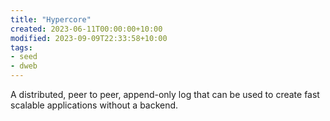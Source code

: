 ```yaml
---
title: "Hypercore"
created: 2023-06-11T00:00:00+10:00
modified: 2023-09-09T22:33:58+10:00
tags:
- seed
- dweb
---
```


A distributed, peer to peer, append-only log that can be used to create fast scalable applications without a backend.